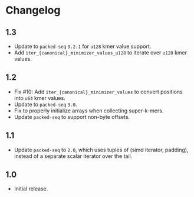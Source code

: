 # Changelog

## 1.3
- Update to `packed-seq` `3.2.1` for `u128` kmer value support.
- Add `iter_{canonical}_minimizer_values_u128` to iterate over `u128` kmer values.

## 1.2
- Fix #10: Add `iter_{canonical}_minimizer_values` to convert positions into `u64` kmer values.
- Update to `packed-seq` `3.0`.
- Fix to properly initialize arrays when collecting super-k-mers.
- Update `packed-seq` to support non-byte offsets.

## 1.1
- Update `packed-seq` to `2.0`, which uses tuples of (simd iterator, padding),
  instead of a separate scalar iterator over the tail.

## 1.0
- Initial release.
